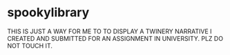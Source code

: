 # spookylibrary
THIS IS JUST A WAY FOR ME TO TO DISPLAY A TWINERY NARRATIVE I CREATED AND SUBMITTED FOR AN ASSIGNMENT IN UNIVERSITY. 
PLZ DO NOT TOUCH IT.
